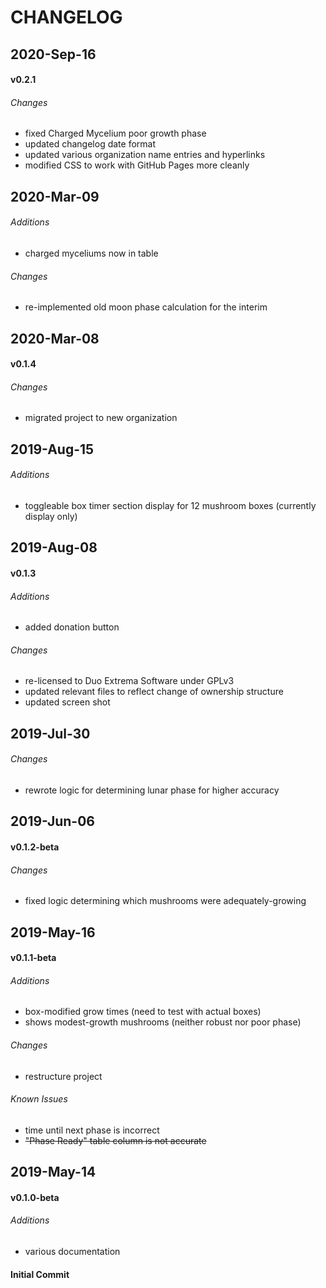 # CHANGELOG

## 2020-Sep-16

#### v0.2.1

###### Changes
* fixed Charged Mycelium poor growth phase
* updated changelog date format
* updated various organization name entries and hyperlinks
* modified CSS to work with GitHub Pages more cleanly

## 2020-Mar-09

###### Additions
* charged myceliums now in table

###### Changes
* re-implemented old moon phase calculation for the interim

## 2020-Mar-08

#### v0.1.4

###### Changes
* migrated project to new organization

## 2019-Aug-15

###### Additions
* toggleable box timer section display for 12 mushroom boxes 
(currently display only)

## 2019-Aug-08

#### v0.1.3

###### Additions
* added donation button

###### Changes
* re-licensed to Duo Extrema Software under GPLv3
* updated relevant files to reflect change of ownership structure
* updated screen shot

## 2019-Jul-30

###### Changes
* rewrote logic for determining lunar phase for higher accuracy

## 2019-Jun-06

#### v0.1.2-beta

###### Changes
* fixed logic determining which mushrooms were adequately-growing

## 2019-May-16

#### v0.1.1-beta

###### Additions
* box-modified grow times (need to test with actual boxes)
* shows modest-growth mushrooms (neither robust nor poor phase)

###### Changes
* restructure project 

###### Known Issues

* time until next phase is incorrect
* ~~"Phase Ready" table column is not accurate~~

## 2019-May-14

#### v0.1.0-beta

###### Additions
* various documentation

#### Initial Commit